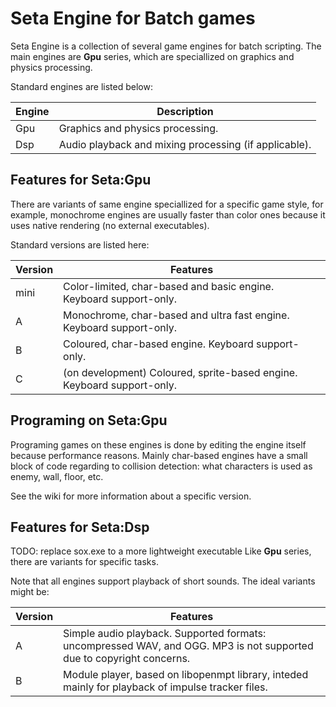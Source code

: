 # Seta Engine for Batch games
Seta Engine is a collection of several game engines for batch scripting.
The main engines are **Gpu** series, which are speciallized on graphics and physics processing.

Standard engines are listed below:

Engine | Description
-------|------------
Gpu | Graphics and physics processing.
Dsp | Audio playback and mixing processing (if applicable).

Features for Seta:Gpu
----
There are variants of same engine speciallized for a specific game style, for example, monochrome engines are usually faster than color ones because it uses native rendering (no external executables).

Standard versions are listed here:

Version | Features
--------|-------------
mini | Color-limited, char-based and basic engine. Keyboard support-only.
A | Monochrome, char-based and ultra fast engine. Keyboard support-only.
B | Coloured, char-based engine. Keyboard support-only.
C | (on development) Coloured, sprite-based engine. Keyboard support-only.

Programing on Seta:Gpu
----
Programing games on these engines is done by editing the engine itself because performance reasons.
Mainly char-based engines have a small block of code regarding to collision detection: what characters is used as enemy, wall, floor, etc.

See the wiki for more information about a specific version.


Features for Seta:Dsp
----
TODO: replace sox.exe to a more lightweight executable
Like **Gpu** series, there are variants for specific tasks.

Note that all engines support playback of short sounds.
The ideal variants might be:

Version | Features
--------|----------
A | Simple audio playback. Supported formats: uncompressed WAV, and OGG. MP3 is not supported due to copyright concerns.
B | Module player, based on libopenmpt library, inteded mainly for playback of impulse tracker files.

